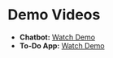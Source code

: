 # Demo Videos

- **Chatbot:** [Watch Demo](https://drive.google.com/file/d/108ndZfkr0XNcrnSDqUHFlNEspupsxaOy/view?usp=sharing)
- **To-Do App:** [Watch Demo](https://drive.google.com/file/d/1DrBTfRoAykFGgs0bKoXxG2FiH15PebGk/view?usp=sharing)

